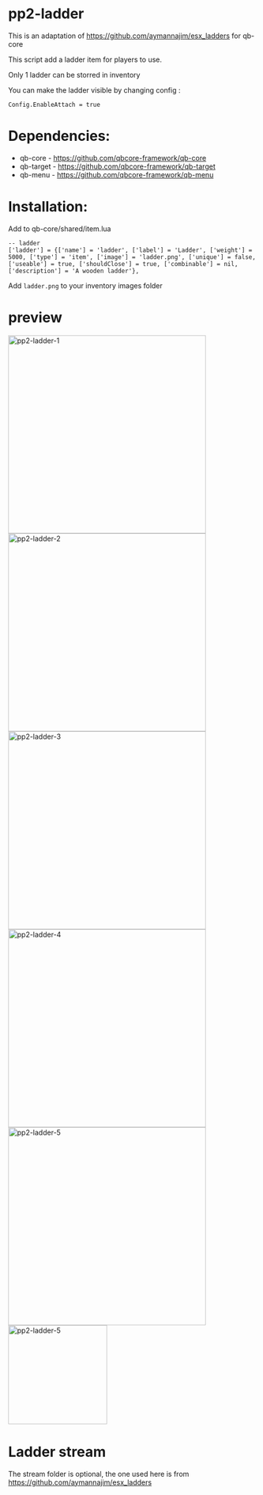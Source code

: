 # pp2-ladder
This is an adaptation of https://github.com/aymannajim/esx_ladders for qb-core

This script add a ladder item for players to use.

Only 1 ladder can be storred in inventory

You can make the ladder visible by changing config : 
```
Config.EnableAttach = true
```

# Dependencies:
- qb-core - https://github.com/qbcore-framework/qb-core
- qb-target - https://github.com/qbcore-framework/qb-target
- qb-menu - https://github.com/qbcore-framework/qb-menu


# Installation:
Add to qb-core/shared/item.lua

```
-- ladder
['ladder'] = {['name'] = 'ladder', ['label'] = 'Ladder', ['weight'] = 5000, ['type'] = 'item', ['image'] = 'ladder.png', ['unique'] = false, ['useable'] = true, ['shouldClose'] = true, ['combinable'] = nil, ['description'] = 'A wooden ladder'},
```

Add `ladder.png` to your inventory images folder

# preview
<p align="left">
<img src="https://i.imgur.com/8ggUdxu.jpeg" alt="pp2-ladder-1" width="400"/>
<img src="https://i.imgur.com/7lce6bf.jpeg" alt="pp2-ladder-2" width="400"/>
<img src="https://i.imgur.com/SzaXBgK.jpeg" alt="pp2-ladder-3" width="400"/>
<img src="https://i.imgur.com/PXLYOuw.jpeg" alt="pp2-ladder-4" width="400"/>
<img src="https://i.imgur.com/GHzQ7CR.jpeg" alt="pp2-ladder-5" width="400"/>
<img src="https://i.imgur.com/6uyCJAZ.png" alt="pp2-ladder-5" width="200"/>
</p>

# Ladder stream
The stream folder is optional, the one used here is from https://github.com/aymannajim/esx_ladders
